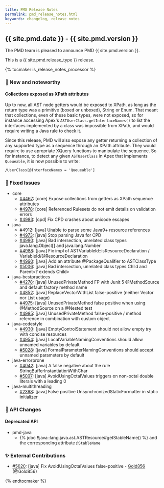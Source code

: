 ```yaml
---
title: PMD Release Notes
permalink: pmd_release_notes.html
keywords: changelog, release notes
---
```


## {{ site.pmd.date }} - {{ site.pmd.version }}

The PMD team is pleased to announce PMD {{ site.pmd.version }}.

This is a {{ site.pmd.release_type }} release.

{% tocmaker is_release_notes_processor %}

### 🚀 New and noteworthy

#### Collections exposed as XPath attributes

Up to now, all AST node getters would be exposed to XPath, as long as the return type was a primitive (boxed or unboxed), String or Enum. That meant that collections, even of these basic types, were not exposed, so for instance accessing Apex's `ASTUserClass.getInterfaceNames()` to list the interfaces implemented by a class was impossible from XPath, and would require writing a Java rule to check it.

Since this release, PMD will also expose any getter returning a collection of any supported type as a sequence through an XPath attribute. They would require to use apropriate XQuery functions to manipulate the sequence. So for instance, to detect any given `ASTUserClass` in Apex that implements `Queueable`, it is now possible to write:

```xml
/UserClass[@InterfaceNames = 'Queueable']
```

### 🐛 Fixed Issues
* core
  * [#4467](https://github.com/pmd/pmd/issues/4467): \[core] Expose collections from getters as XPath sequence attributes
  * [#4978](https://github.com/pmd/pmd/issues/4978): \[core] Referenced Rulesets do not emit details on validation errors
  * [#4983](https://github.com/pmd/pmd/pull/4983): \[cpd] Fix CPD crashes about unicode escapes
* java
  * [#4912](https://github.com/pmd/pmd/issues/4912): \[java] Unable to parse some Java9+ resource references
  * [#4973](https://github.com/pmd/pmd/pull/4973): \[java] Stop parsing Java for CPD
  * [#4980](https://github.com/pmd/pmd/issues/4980): \[java] Bad intersection, unrelated class types java.lang.Object\[] and java.lang.Number
  * [#4988](https://github.com/pmd/pmd/pull/4988): \[java] Fix impl of ASTVariableId::isResourceDeclaration / VariableId/@<!-- -->ResourceDeclaration
  * [#4990](https://github.com/pmd/pmd/issues/4990): \[java] Add an attribute @<!-- -->PackageQualifier to ASTClassType
  * [#5006](https://github.com/pmd/pmd/issues/5006): \[java] Bad intersection, unrelated class types Child and Parent<? extends Child>
* java-bestpractices
  * [#4278](https://github.com/pmd/pmd/issues/4278): \[java] UnusedPrivateMethod FP with Junit 5 @MethodSource and default factory method name
  * [#4852](https://github.com/pmd/pmd/issues/4852): \[java] ReplaceVectorWithList false-positive (neither Vector nor List usage) 
  * [#4975](https://github.com/pmd/pmd/issues/4975): \[java] UnusedPrivateMethod false positive when using @MethodSource on a @Nested test
  * [#4985](https://github.com/pmd/pmd/issues/4985): \[java] UnusedPrivateMethod false-positive / method reference in combination with custom object
* java-codestyle
  * [#4930](https://github.com/pmd/pmd/issues/4930): \[java] EmptyControlStatement should not allow empty try with concise resources
  * [#4954](https://github.com/pmd/pmd/issues/4954): \[java] LocalVariableNamingConventions should allow unnamed variables by default
  * [#5028](https://github.com/pmd/pmd/issues/5028): \[java] FormalParameterNamingConventions should accept unnamed parameters by default
* java-errorprone
  * [#4042](https://github.com/pmd/pmd/issues/4042): \[java] A false negative about the rule StringBufferInstantiationWithChar
  * [#5007](https://github.com/pmd/pmd/issues/5007): \[java] AvoidUsingOctalValues triggers on non-octal double literals with a leading 0
* java-multithreading
  * [#2368](https://github.com/pmd/pmd/issues/2368): \[java] False positive UnsynchronizedStaticFormatter in static initializer

### 🚨 API Changes

#### Deprecated API

* pmd-java
  * {% jdoc !!java::lang.java.ast.ASTResource#getStableName() %} and the corresponding attribute `@StableName`

### ✨ External Contributions

* [#5020](https://github.com/pmd/pmd/issues/5020): \[java] Fix AvoidUsingOctalValues false-positive - [Gold856](https://github.com/Gold856) (@Gold856)

{% endtocmaker %}

